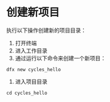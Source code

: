# 创建新项目

执行以下操作创建新的项目目录：

1. 打开终端
2. 进入工作目录
3. 通过运行以下命令来创建一个新项目：

```text
dfx new cycles_hello
```

1. 进入项目目录

```text
cd cycles_hello
```


